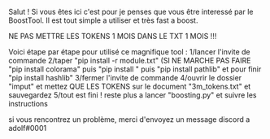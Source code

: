 Salut ! Si vous êtes ici c'est pour je penses que vous être interessé par le BoostTool. Il est tout simple a utiliser et très fast a boost.

NE PAS METTRE LES TOKENS 1 MOIS DANS LE TXT 1 MOIS !!!

Voici étape par étape pour utilisé ce magnifique tool :
1/lancer l'invite de commande
2/taper "pip install -r module.txt" (SI NE MARCHE PAS FAIRE "pip install colorama" puis "pip install " puis "pip install pathlib" et pour finir "pip install hashlib"
3/fermer l'invite de commande
4/ouvrir le dossier "imput" et mettez QUE LES TOKENS sur le document "3m_tokens.txt" et sauvegardez
5/tout est fini ! reste plus a lancer "boosting.py" et suivre les instructions

si vous rencontrez un problème, merci d'envoyez un message discord a adolf#0001
